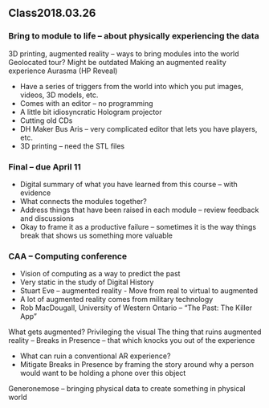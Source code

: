 ## Class2018.03.26

### Bring to module to life – about physically experiencing the data
3D printing, augmented reality – ways to bring modules into the world
Geolocated tour? Might be outdated 
Making an augmented reality experience
Aurasma (HP Reveal)
- Have a series of triggers from the world into which you put images, videos, 3D models, etc.
- Comes with an editor – no programming
- A little bit idiosyncratic 
Hologram projector
- Cutting old CDs 
- DH Maker Bus
Aris – very complicated editor that lets you have players, etc. 
- 3D printing – need the STL files 

### Final – due April 11
-	Digital summary of what you have learned from this course – with evidence 
-	What connects the modules together? 
-	Address things that have been raised in each module – review feedback and discussions
-	Okay to frame it as a productive failure – sometimes it is the way things break that shows us something more valuable

### CAA – Computing conference
-	Vision of computing as a way to predict the past
-	Very static in the study of Digital History 
-	Stuart Eve – augmented reality - Move from real to virtual to augmented
-	A lot of augmented reality comes from military technology 
-	Rob MacDougall, University of Western Ontario – “The Past: The Killer App”





What gets augmented? Privileging the visual
The thing that ruins augmented reality – Breaks in Presence – that which knocks you out of the experience
-	What can ruin a conventional AR experience?
-	Mitigate Breaks in Presence by framing the story around why a person would want to be holding a phone over this object

Generonemose – bringing physical data to create something in physical world

